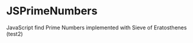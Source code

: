 JSPrimeNumbers
==============

JavaScript find Prime Numbers implemented with Sieve of Eratosthenes (test2)
